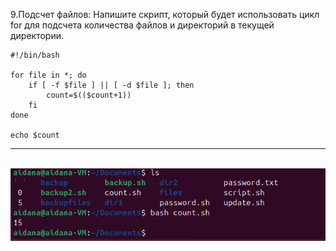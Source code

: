9.Подсчет файлов:
Напишите скрипт, который будет использовать цикл for для подсчета количества файлов и директорий в текущей директории.

```
#!/bin/bash

for file in *; do
	if [ -f $file ] || [ -d $file ]; then
		count=$(($count+1))
	fi
done

echo $count
```

---

<br>

<img src="Pasted image 20240729093647.png">
